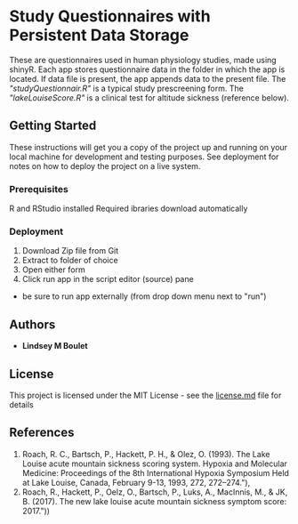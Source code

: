 # Study Questionnaires with Persistent Data Storage

These are questionnaires used in human physiology studies, made using shinyR.  Each app stores questionnaire data in the folder in which the app is located. If data file is present, the app appends data to the present file. The *"studyQuestionnair.R"* is a typical study prescreening form. The *"lakeLouiseScore.R"* is a clinical test for altitude sickness (reference below).   

## Getting Started

These instructions will get you a copy of the project up and running on your local machine for development and testing purposes. See deployment for notes on how to deploy the project on a live system.

### Prerequisites

R and RStudio installed
Required ibraries download automatically
  
### Deployment

1. Download Zip file from Git
2. Extract to folder of choice
3. Open either form 
5. Click run app in the script editor (source) pane
  - be sure to run app externally (from drop down menu next to "run")

## Authors

* **Lindsey M Boulet** 

## License

This project is licensed under the MIT License - see the [license.md](license.md) file for details

## References

1. Roach, R. C., Bartsch, P., Hackett, P. H., & Olez, O. (1993). The Lake Louise acute mountain sickness scoring system. Hypoxia and Molecular Medicine: Proceedings of the 8th International Hypoxia Symposium Held at Lake Louise, Canada, February 9-13, 1993, 272, 272–274."),
2. Roach, R., Hackett, P., Oelz, O., Bartsch, P., Luks, A., MacInnis, M., & JK, B. (2017). The new lake louise acute mountain sickness symptom score: 2017."))
